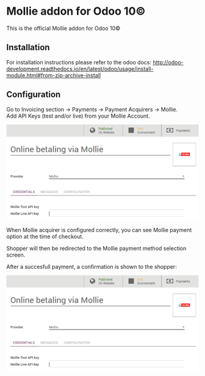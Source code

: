 # Mollie addon for Odoo 10© 
This is the official Mollie addon for Odoo 10© 

## Installation
For installation instructions please refer to the odoo docs:
http://odoo-development.readthedocs.io/en/latest/odoo/usage/install-module.html#from-zip-archive-install

## Configuration
Go to Invoicing section -> Payments -> Payment Acquirers -> Mollie.  
Add API Keys (test and/or live) from your Mollie Account.

![alt text](/payment_mollie_official/static/description/crm_sc_02.png "Odoo mollie configuration example")

When Mollie acquirer is configured correctly, you can see Mollie payment option at the time of checkout.

Shopper will then be redirected to the Mollie payment method selection screen.

After a succesfull payment, a confirmation is shown to the shopper:

![alt text](/payment_mollie_official/static/description/crm_sc_02.png "Odoo mollie payment confirmation")
